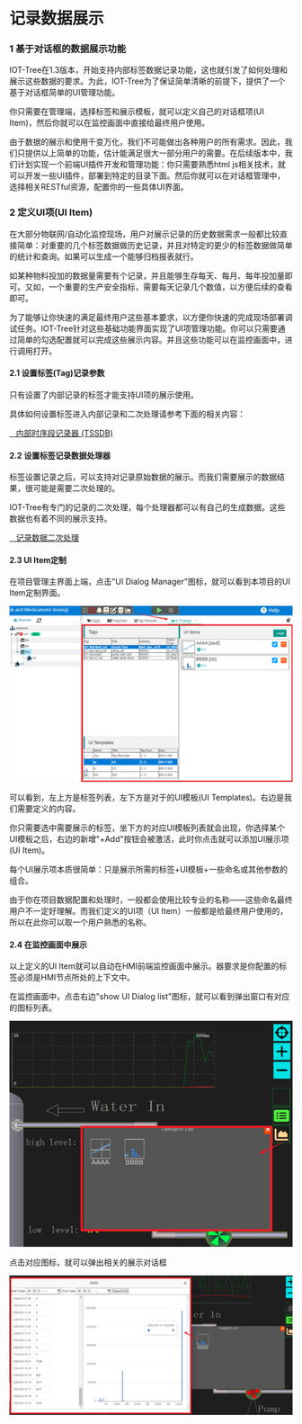记录数据展示
==


### 1 基于对话框的数据展示功能

IOT-Tree在1.3版本，开始支持内部标签数据记录功能，这也就引发了如何处理和展示这些数据的要求。为此，IOT-Tree为了保证简单清晰的前提下，提供了一个基于对话框简单的UI管理功能。

你只需要在管理端，选择标签和展示模板，就可以定义自己的对话框项(UI Item)，然后你就可以在监控画面中直接给最终用户使用。

由于数据的展示和使用千变万化，我们不可能做出各种用户的所有需求。因此，我们只提供以上简单的功能，估计能满足很大一部分用户的需要。在后续版本中，我们计划实现一个前端UI插件开发和管理功能：你只需要熟悉html js相关技术，就可以开发一些UI插件，部署到特定的目录下面。然后你就可以在对话框管理中，选择相关RESTful资源，配置你的一些具体UI界面。

### 2 定义UI项(UI Item)

在大部分物联网/自动化监控现场，用户对展示记录的历史数据需求一般都比较直接简单：对重要的几个标签数据做历史记录，并且对特定的更少的标签数据做简单的统计和查询。如果可以生成一个能够归档报表就行。

如某种物料投加的数据量需要有个记录，并且能够生存每天、每月、每年投加量即可。又如，一个重要的生产安全指标，需要每天记录几个数值，以方便后续的查看即可。

为了能够让你快速的满足最终用户这些基本要求，以方便你快速的完成现场部署调试任务。IOT-Tree针对这些基础功能界面实现了UI项管理功能。你可以只需要通过简单的勾选配置就可以完成这些展示内容。并且这些功能可以在监控画面中，进行调用打开。

#### 2.1 设置标签(Tag)记录参数

只有设置了内部记录的标签才能支持UI项的展示使用。

具体如何设置标签进入内部记录和二次处理请参考下面的相关内容：

<a href="../store/inner_tssdb.md" target="main">&nbsp;&nbsp;&nbsp;内部时序段记录器 (TSSDB)</a>

#### 2.2 设置标签记录数据处理器

标签设置记录之后，可以支持对记录原始数据的展示。而我们需要展示的数据结果，很可能是需要二次处理的。

IOT-Tree有专门的记录的二次处理，每个处理器都可以有自己的生成数据。这些数据也有着不同的展示支持。

<a href="../store/inner_recpro.md" target="main">&nbsp;&nbsp;&nbsp;记录数据二次处理</a>

#### 2.3 UI Item定制

在项目管理主界面上端，点击"UI Dialog Manager"图标，就可以看到本项目的UI Item定制界面。

<img src="../img/hmi/h044.png">

可以看到，左上方是标签列表，左下方是对于的UI模板(UI Templates)。右边是我们需要定义的内容。

你只需要选中需要展示的标签，坐下方的对应UI模板列表就会出现，你选择某个UI模板之后，右边的新增"+Add"按钮会被激活，此时你点击就可以添加UI展示项(UI Item)。

每个UI展示项本质很简单：只是展示所需的标签+UI模板+一些命名或其他参数的组合。

由于你在项目数据配置和处理时，一般都会使用比较专业的名称——这些命名最终用户不一定好理解。而我们定义的UI项（UI Item）一般都是给最终用户使用的，所以在此你可以取一个用户熟悉的名称。

#### 2.4 在监控画面中展示

以上定义的UI Item就可以自动在HMI前端监控画面中展示。器要求是你配置的标签必须是HMI节点所处的上下文中。

在监控画面中，点击右边"show UI Dialog list"图标，就可以看到弹出窗口有对应的图标列表。

<img src="../img/hmi/h045.png">

点击对应图标，就可以弹出相关的展示对话框


<img src="../img/hmi/h046.png">



